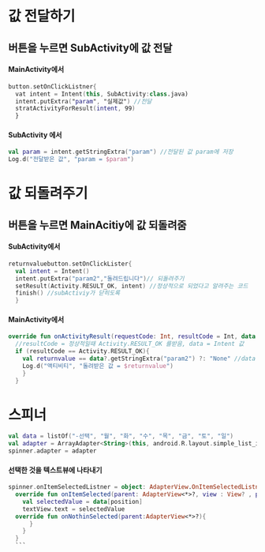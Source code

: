 # 값 전달하기 
## 버튼을 누르면 SubActivity에 값 전달
#### MainActivity에서
```Kotlin
button.setOnClickListner{
  vat intent = Intent(this, SubActivity:class.java)
  intent.putExtra("param", "실제값") //전달
  stratActivityForResult(intent, 99)
  }
```
#### SubActivity 에서 
```Kotlin
val param = intent.getStringExtra("param") //전달된 값 param에 저장
Log.d("전달받은 값", "param = $param")
```



# 값 되돌려주기
## 버튼을 누르면 MainAcitiy에 값 되돌려줌
#### SubActivity에서
```Kotlin
returnvaluebutton.setOnClickLister{
  val intent = Intent()
  intent.putExtra("param2","돌려드립니다")// 되돌려주기
  setResult(Activity.RESULT_OK, intent) //정상적으로 되었다고 알려주는 코드
  finish() //subActiviy가 닫히도록
  }
```

#### MainActivity에서
```Kotlin
override fun onActivityResult(requestCode: Int, resultCode = Int, data:Intent?){
  //resultCode = 정상적일때 Activity.RESULT_OK 를받음, data = Intent 값
  if (resultCode == Activity.RESULT_OK){
    val returnvalue == data?.getStringExtra("param2") ?: "None" //data 는 Intent?이므로
    Log.d("액티비티", "돌려받은 값 = $returnvalue")
    }
  }
  ```
  # 스피너
  ```Kotlin
  val data = listOf("-선택", "월", "화", "수", "목", "금", "토", "일")
  val adapter = ArrayAdapter<String>(this, android.R.layout.simple_list_item_1, data)
  spinner.adapter = adapter
  ```
  
  
  #### 선택한 것을 텍스트뷰에 나타내기
  ```Kotlin
  spinner.onItemSelectedListner = object: AdapterView.OnItemSelectedListner{
    override fun onItemSelected(parent: AdapterView<*>?, view : View? , position: Int, id:Long){
      val selectedValue = data[position]
      textView.text = selectedValue
    override fun onNothinSelected(parent:AdapterView<*>?){
        }
      }
    }
    ```
  
